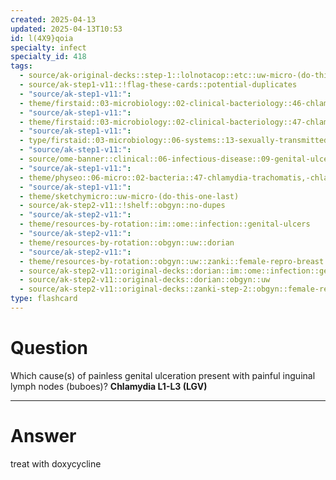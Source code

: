 ```yaml
---
created: 2025-04-13
updated: 2025-04-13T10:53
id: l(4X9}qoia
specialty: infect
specialty_id: 418
tags:
  - source/ak-original-decks::step-1::lolnotacop::etc::uw-micro-(do-this-one-last)
  - source/ak-step1-v11::!flag-these-cards::potential-duplicates
  - "source/ak-step1-v11:": 
  - theme/firstaid::03-microbiology::02-clinical-bacteriology::46-chlamydiae
  - "source/ak-step1-v11:": 
  - theme/firstaid::03-microbiology::02-clinical-bacteriology::47-chlamydia-trachomatis-serotypes
  - "source/ak-step1-v11:": 
  - type/firstaid::03-microbiology::06-systems::13-sexually-transmitted-infections
  - "source/ak-step1-v11:": 
  - source/ome-banner::clinical::06-infectious-disease::09-genital-ulcers
  - "source/ak-step1-v11:": 
  - theme/physeo::06-micro::02-bacteria::47-chlamydia-trachomatis,-chlamydophila-pneymoniae-&-chlamydophila-psittaci
  - "source/ak-step1-v11:": 
  - theme/sketchymicro::uw-micro-(do-this-one-last)
  - source/ak-step2-v11::!shelf::obgyn::no-dupes
  - "source/ak-step2-v11:": 
  - theme/resources-by-rotation::im::ome::infection::genital-ulcers
  - "source/ak-step2-v11:": 
  - theme/resources-by-rotation::obgyn::uw::dorian
  - "source/ak-step2-v11:": 
  - theme/resources-by-rotation::obgyn::uw::zanki::female-repro-breast
  - source/ak-step2-v11::original-decks::dorian::im::ome::infection::genital-ulcers
  - source/ak-step2-v11::original-decks::dorian::obgyn::uw
  - source/ak-step2-v11::original-decks::zanki-step-2::obgyn::female-repro-&-breast"
type: flashcard
---
```


# Question
Which cause(s) of painless genital ulceration present with painful inguinal lymph nodes (buboes)?   **Chlamydia L1-L3 (LGV)**

---

# Answer
treat with doxycycline